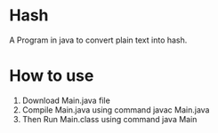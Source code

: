 # Hash
A Program in java to convert plain text into hash. 

# How to use 
1. Download Main.java file
2. Compile Main.java using command javac Main.java
3. Then Run Main.class using command java Main
